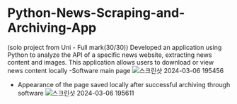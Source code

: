 # Python-News-Scraping-and-Archiving-App
(solo project from Uni - Full mark(30/30))
Developed an application using Python to analyze the API of a specific news website, extracting news content and images. This application allows users to download or view news content locally
-Software main page
![스크린샷 2024-03-06 195456](https://github.com/Leo-Lee-666/Python-News-Scraping-and-Archiving-App/assets/67266816/46144562-fb9b-4e69-bd76-8c1856e70486)
- Appearance of the page saved locally after successful archiving through software
![스크린샷 2024-03-06 195611](https://github.com/Leo-Lee-666/Python-News-Scraping-and-Archiving-App/assets/67266816/3bf316e7-40c7-4d0d-98ed-9a438c2a165f)
